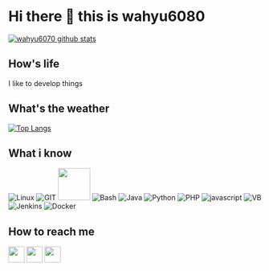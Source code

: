 # Hi there 👋 this is wahyu6080
[![wahyu6070 github stats](https://github-readme-stats.vercel.app/api?username=wahyu6070&show_icons=true&include_all_commits=true&theme=tokyonight)](https://github.com/wahyu6070)

## How's life
I like to develop things

## What's the weather
[![Top Langs](https://github-readme-stats.vercel.app/api/top-langs/?username=erfanoabdi&layout=compact&langs_count=10&theme=tokyonight)](https://github.com/wahyu6070)

## What i know
![Linux](https://www.vectorlogo.zone/logos/linux/linux-icon.svg)
![GIT](https://www.vectorlogo.zone/logos/git-scm/git-scm-icon.svg)
<img src="https://github.com/isocpp/logos/raw/master/cpp_logo.svg" width="64">
![Bash](https://www.vectorlogo.zone/logos/gnu_bash/gnu_bash-icon.svg)
![Java](https://www.vectorlogo.zone/logos/java/java-icon.svg)
![Python](https://www.vectorlogo.zone/logos/python/python-icon.svg)
![PHP](https://www.vectorlogo.zone/logos/php/php-icon.svg)
![javascript](https://www.vectorlogo.zone/logos/javascript/javascript-icon.svg)
![VB](https://www.vectorlogo.zone/logos/microsoft_vb/microsoft_vb-icon.svg)
![Jenkins](https://www.vectorlogo.zone/logos/jenkins/jenkins-icon.svg)
![Docker](https://www.vectorlogo.zone/logos/docker/docker-icon.svg)

## How to reach me
[<img src="https://www.vectorlogo.zone/logos/twitter/twitter-tile.svg" width="32">](https://twitter.com/wahyu6070)
[<img src="https://www.vectorlogo.zone/logos/instagram/instagram-tile.svg" width="32">](https://www.instagram.com/wahyu6070)
[<img src="https://www.vectorlogo.zone/logos/telegram/telegram-tile.svg" width="32">](http://t.me/wahyu6070)
